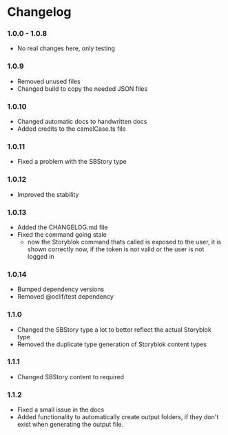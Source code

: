 # Changelog

### 1.0.0 - 1.0.8

- No real changes here, only testing

### 1.0.9

- Removed unused files
- Changed build to copy the needed JSON files

### 1.0.10

- Changed automatic docs to handwritten docs
- Added credits to the camelCase.ts file

### 1.0.11

- Fixed a problem with the SBStory type

### 1.0.12

- Improved the stability

### 1.0.13

- Added the CHANGELOG.md file
- Fixed the command going stale
  - now the Storyblok command thats called is exposed to the user, it is shown correctly now, if the token is not valid or the user is not logged in

### 1.0.14

- Bumped dependency versions
- Removed @oclif/test dependency

### 1.1.0

- Changed the SBStory type a lot to better reflect the actual Storyblok type
- Removed the duplicate type generation of Storyblok content types

### 1.1.1

- Changed SBStory content to required

### 1.1.2

- Fixed a small issue in the docs
- Added functionality to automatically create output folders, if they don't exist when generating the output file.
